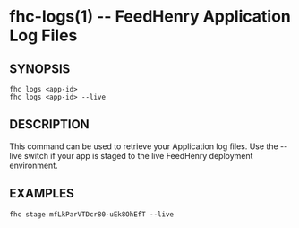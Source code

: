 fhc-logs(1) -- FeedHenry Application Log Files
==============================================

## SYNOPSIS

    fhc logs <app-id> 
    fhc logs <app-id> --live
    
## DESCRIPTION

This command can be used to retrieve your Application log files. Use the --live switch if your app is staged to the live FeedHenry deployment environment.

## EXAMPLES

    fhc stage mfLkParVTDcr80-uEk8OhEfT --live
